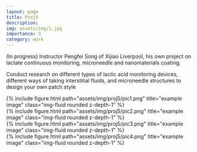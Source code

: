 ```yaml
---
layout: page
title: Proj5
description:
img: assets/img/1.jpg
importance: 3
category: work
---
```


(In progress) Instructor Pengfei Song of Xijiao Liverpool, his own project on lactate continuous monitoring, microneedle and nanomaterials coating.

Conduct research on different types of lactic acid monitoring devices, different ways of taking interstitial fluids, and microneedle structures to design your own patch style
<div class="row">
    <div class="col-sm mt-3 mt-md-0">
        {% include figure.html path="assets/img/proj5/pic1.png" title="example image" class="img-fluid rounded z-depth-1" %}
    </div>
    <div class="col-sm mt-3 mt-md-0">
        {% include figure.html path="assets/img/proj5/pic2.png" title="example image" class="img-fluid rounded z-depth-1" %}
    </div>
    <div class="col-sm mt-3 mt-md-0">
        {% include figure.html path="assets/img/proj5/pic3.png" title="example image" class="img-fluid rounded z-depth-1" %}
    </div>
    <div class="col-sm mt-3 mt-md-0">
        {% include figure.html path="assets/img/proj5/pic4.png" title="example image" class="img-fluid rounded z-depth-1" %}
    </div>
</div>
<div class="caption">
</div>